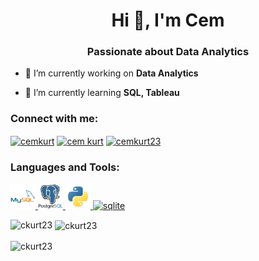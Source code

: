 <h1 align="center">Hi 👋, I'm Cem</h1>
<h3 align="center">Passionate about Data Analytics</h3>

- 🔭 I’m currently working on **Data Analytics**

- 🌱 I’m currently learning **SQL, Tableau**

<h3 align="left">Connect with me:</h3>
<p align="left">
<a href="https://linkedin.com/in/cemkurt" target="blank"><img align="center" src="https://raw.githubusercontent.com/rahuldkjain/github-profile-readme-generator/master/src/images/icons/Social/linked-in-alt.svg" alt="cemkurt" height="30" width="40" /></a>
<a href="https://kaggle.com/cem kurt" target="blank"><img align="center" src="https://raw.githubusercontent.com/rahuldkjain/github-profile-readme-generator/master/src/images/icons/Social/kaggle.svg" alt="cem kurt" height="30" width="40" /></a>
<a href="https://www.hackerrank.com/cemkurt23" target="blank"><img align="center" src="https://raw.githubusercontent.com/rahuldkjain/github-profile-readme-generator/master/src/images/icons/Social/hackerrank.svg" alt="cemkurt23" height="30" width="40" /></a>
</p>

<h3 align="left">Languages and Tools:</h3>
<p align="left"> <a href="https://www.mysql.com/" target="_blank" rel="noreferrer"> <img src="https://raw.githubusercontent.com/devicons/devicon/master/icons/mysql/mysql-original-wordmark.svg" alt="mysql" width="40" height="40"/> </a> <a href="https://www.postgresql.org" target="_blank" rel="noreferrer"> <img src="https://raw.githubusercontent.com/devicons/devicon/master/icons/postgresql/postgresql-original-wordmark.svg" alt="postgresql" width="40" height="40"/> </a> <a href="https://www.python.org" target="_blank" rel="noreferrer"> <img src="https://raw.githubusercontent.com/devicons/devicon/master/icons/python/python-original.svg" alt="python" width="40" height="40"/> </a> <a href="https://www.sqlite.org/" target="_blank" rel="noreferrer"> <img src="https://www.vectorlogo.zone/logos/sqlite/sqlite-icon.svg" alt="sqlite" width="40" height="40"/> </a> </p>

<p><img align="left" src="https://github-readme-stats.vercel.app/api/top-langs?username=ckurt23&show_icons=true&locale=en&layout=compact" alt="ckurt23" /></p>

<p>&nbsp;<img align="center" src="https://github-readme-stats.vercel.app/api?username=ckurt23&show_icons=true&locale=en" alt="ckurt23" /></p>

<p><img align="center" src="https://github-readme-streak-stats.herokuapp.com/?user=ckurt23&" alt="ckurt23" /></p>
